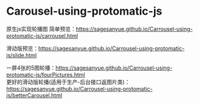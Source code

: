 # Carousel-using-protomatic-js
原生js实现轮播图
简单预览：https://sagesanyue.github.io/Carrousel-using-protomatic-js/carrousel.html  

滑动版预览：https://sagesanyue.github.io/Carrousel-using-protomatic-js/slide.html  


一屏4张的5图轮播：https://sagesanyue.github.io/Carrousel-using-protomatic-js/fourPictures.html  
更好的滑动版轮播(适用于生产-后台接口返图片类)：https://sagesanyue.github.io/Carrousel-using-protomatic-js/betterCarousel.html 

